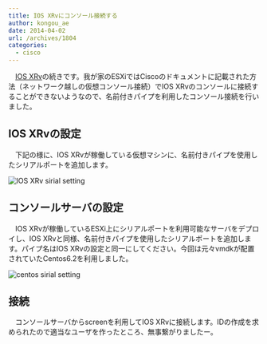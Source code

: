 ```yaml
---
title: IOS XRvにコンソール接続する
author: kongou_ae
date: 2014-04-02
url: /archives/1804
categories:
  - cisco
---
```

　[IOS XRv][1]の続きです。我が家のESXiではCiscoのドキュメントに記載された方法（ネットワーク越しの仮想コンソール接続）でIOS XRvのコンソールに接続することができないようなので、名前付きパイプを利用したコンソール接続を行いました。

## IOS XRvの設定

　下記の様に、IOS XRvが稼働している仮想マシンに、名前付きパイプを使用したシリアルポートを追加します。

![IOS XRv sirial setting][2]

## コンソールサーバの設定

　IOS XRvが稼働しているESXi上にシリアルポートを利用可能なサーバをデプロイし、IOS XRvと同様、名前付きパイプを使用したシリアルポートを追加します。パイプ名はIOS XRvの設定と同一にしてください。今回は元々vmdkが配置されていたCentos6.2を利用しました。

![centos sirial setting][3]

## 接続

　コンソールサーバからscreenを利用してIOS XRvに接続します。IDの作成を求められたので適当なユーザを作ったところ、無事繋がりましたー。

 [1]: http://aimless.jp/blog/blog/archives/1796
 [2]: http://aimless.jp/blog/wp-content/uploads/2014/04/named-pipe_xrv.png
 [3]: http://aimless.jp/blog/wp-content/uploads/2014/04/named-pipe_centos.png